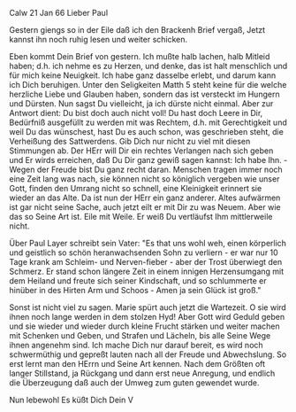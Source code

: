  Calw 21 Jan 66
Lieber Paul

Gestern giengs so in der Eile daß ich den Brackenh Brief vergaß, Jetzt kannst ihn noch ruhig lesen und weiter schicken.

Eben kommt Dein Brief von gestern. Ich mußte halb lachen, halb Mitleid haben; d.h. ich nehme es zu Herzen, und denke, das ist halt menschlich und für mich keine Neuigkeit. Ich habe ganz dasselbe erlebt, und darum kann ich Dich beruhigen. Unter den Seligkeiten Matth 5 steht keine für die welche herzliche Liebe und Glauben haben, sondern das ist versteckt im Hungern und Dürsten. Nun sagst Du vielleicht, ja ich dürste nicht einmal. Aber zur Antwort dient: Du bist doch auch nicht voll! Du hast doch Leere in Dir, Bedürfniß ausgefüllt zu werden mit was Rechtem, d.h. mit Gerechtigkeit und weil Du das wünschest, hast Du es auch schon, was geschrieben steht, die Verheißung des Sattwerdens. Gib Dich nur nicht zu viel mit diesen Stimmungen ab. Der HErr will Dir ein rechtes Verlangen nach sich geben und Er wirds erreichen, daß Du Dir ganz gewiß sagen kannst: Ich habe Ihn. - Wegen der Freude bist Du ganz recht daran. Menschen tragen immer noch eine Zeit lang was nach, sie können nicht so königlich vergeben wie unser Gott, finden den Umrang nicht so schnell, eine Kleinigkeit erinnert sie wieder an das Alte. Da ist nun der HErr ein ganz anderer. Altes aufwärmen ist gar nicht seine Sache, auch jetzt eilt er mit Dir zu was Neuem. Aber wie das so Seine Art ist. Eile mit Weile. Er weiß Du vertläufst Ihm mittlerweile nicht.

Über Paul Layer schreibt sein Vater: "Es that uns wohl weh, einen körperlich und geistlich so schön heranwachsenden Sohn zu verliern - er war nur 10 Tage krank am Schleim- und Nerven-fieber - aber der Trost überwiegt den Schmerz. Er stand schon längere Zeit in einem innigen Herzensumgang mit dem Heiland und freute sich seiner Kindschaft, und so schlummerte er hinüber in des Hirten Arm und Schoos - Amen ja sein Glück ist groß."

Sonst ist nicht viel zu sagen. Marie spürt auch jetzt die Wartezeit. O sie wird ihnen noch lange werden in dem stolzen Hyd! Aber Gott wird Geduld geben und sie wieder und wieder durch kleine Frucht stärken und weiter machen mit Schenken und Geben, und Strafen und Lächeln, bis alle Seine Wege ihnen angenehm sind. Ich mache Dich nur darauf bereit, es wird noch schwermüthig und gepreßt lauten nach all der Freude und Abwechslung. So erst lernt man den HErrn und Seine Art kennen. Nach dem Größten oft langer Stillstand, ja Rückgang und dann erst neue Anregung, und endlich die Überzeugung daß auch der Umweg zum guten gewendet wurde.

Nun lebewohl
 Es küßt Dich
 Dein V
